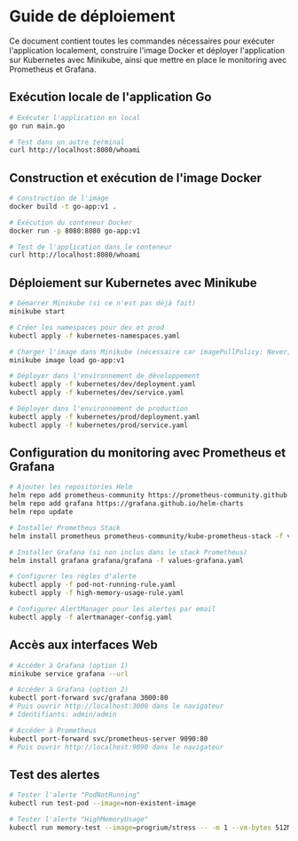 # Guide de déploiement

Ce document contient toutes les commandes nécessaires pour exécuter l'application localement, construire l'image Docker et déployer l'application sur Kubernetes avec Minikube, ainsi que mettre en place le monitoring avec Prometheus et Grafana.

## Exécution locale de l'application Go

```bash
# Exécuter l'application en local
go run main.go

# Test dans un autre terminal
curl http://localhost:8080/whoami
```

## Construction et exécution de l'image Docker

```bash
# Construction de l'image
docker build -t go-app:v1 .

# Exécution du conteneur Docker
docker run -p 8080:8080 go-app:v1

# Test de l'application dans le conteneur
curl http://localhost:8080/whoami
```

## Déploiement sur Kubernetes avec Minikube

```bash
# Démarrer Minikube (si ce n'est pas déjà fait)
minikube start

# Créer les namespaces pour dev et prod
kubectl apply -f kubernetes-namespaces.yaml

# Charger l'image dans Minikube (nécessaire car imagePullPolicy: Never)
minikube image load go-app:v1

# Déployer dans l'environnement de développement
kubectl apply -f kubernetes/dev/deployment.yaml
kubectl apply -f kubernetes/dev/service.yaml

# Déployer dans l'environnement de production
kubectl apply -f kubernetes/prod/deployment.yaml
kubectl apply -f kubernetes/prod/service.yaml
```

## Configuration du monitoring avec Prometheus et Grafana

```bash
# Ajouter les repositories Helm
helm repo add prometheus-community https://prometheus-community.github.io/helm-charts
helm repo add grafana https://grafana.github.io/helm-charts
helm repo update

# Installer Prometheus Stack
helm install prometheus prometheus-community/kube-prometheus-stack -f values-prometheus.yaml

# Installer Grafana (si non inclus dans le stack Prometheus)
helm install grafana grafana/grafana -f values-grafana.yaml

# Configurer les règles d'alerte
kubectl apply -f pod-not-running-rule.yaml
kubectl apply -f high-memory-usage-rule.yaml

# Configurer AlertManager pour les alertes par email
kubectl apply -f alertmanager-config.yaml
```

## Accès aux interfaces Web

```bash
# Accéder à Grafana (option 1)
minikube service grafana --url

# Accéder à Grafana (option 2)
kubectl port-forward svc/grafana 3000:80
# Puis ouvrir http://localhost:3000 dans le navigateur
# Identifiants: admin/admin

# Accéder à Prometheus
kubectl port-forward svc/prometheus-server 9090:80
# Puis ouvrir http://localhost:9090 dans le navigateur
```

## Test des alertes

```bash
# Tester l'alerte "PodNotRunning"
kubectl run test-pod --image=non-existent-image

# Tester l'alerte "HighMemoryUsage"
kubectl run memory-test --image=progrium/stress -- -m 1 --vm-bytes 512M --timeout 300s
```